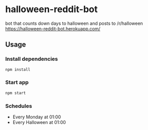 # halloween-reddit-bot
bot that counts down days to halloween and posts to /r/halloween
https://halloween-reddit-bot.herokuapp.com/

## Usage

### Install dependencies

```bash
npm install
```

### Start app

```bash
npm start
```

### Schedules

- Every Monday at 01:00
- Every Halloween at 01:00
